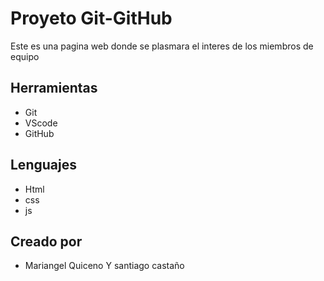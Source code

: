 # Proyeto Git-GitHub
Este es una pagina web donde se plasmara el interes de los miembros de equipo
## Herramientas
* Git
* VScode
* GitHub

## Lenguajes
* Html
* css
* js

## Creado por
* Mariangel Quiceno Y santiago castaño